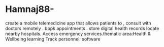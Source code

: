 # Hamnaj88-
create a mobile telemedicine app that allows patients to , consult with doctors remotely . bppk appointments . store digital health records locate nearby hospitals. Access emergency services.thematic area:Health &amp; Wellbeing learning Track personnel: software 
